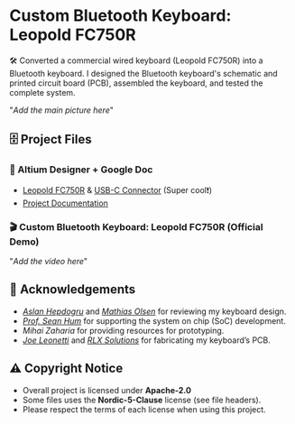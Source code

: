 # Custom Bluetooth Keyboard: Leopold FC750R

🛠️ Converted a commercial wired keyboard (Leopold FC750R) into a Bluetooth keyboard. I designed the Bluetooth keyboard's schematic and printed circuit board (PCB), assembled the keyboard, and tested the complete system. 

"*Add the main picture here*"

## 🗄️ Project Files

### 📑 Altium Designer + Google Doc
- <a href="https://personal-viewer.365.altium.com/client/index.html?feature=embed&source=85A6DA05-4A21-4D8C-ACF3-C134DFF70774&activeView=3D">Leopold FC750R</a> & <a href="https://personal-viewer.365.altium.com/client/index.html?feature=embed&source=235BD5DE-8155-44AA-9E0C-20B4551AB35A&activeView=3D">USB-C Connector</a> (Super cool❗️)
- <a href="https://docs.google.com/document/d/1T1kuHEfLhl1W9Vp5NQ1bjV8UXPvdlBXKJn0wyxQ07zg/edit?usp=sharing">Project Documentation</a>


### 🎬 Custom Bluetooth Keyboard: Leopold FC750R (Official Demo) 

"*Add the video here*"

## 💐 Acknowledgements

- <a href="https://www.linkedin.com/in/aslan-hepdogru-p-eng-7158011b/">*Aslan Hepdogru*</a> and <a href="https://www.linkedin.com/in/mathols/">*Mathias Olsen*</a> for reviewing my keyboard design. 
- <a href="https://www.linkedin.com/in/seanvhum/">*Prof. Sean Hum*</a> for supporting the system on chip (SoC) development.
- *Mihai Zaharia* for providing resources for prototyping. 
- <a href="https://www.linkedin.com/in/joe-leonetti-b348508/">*Joe Leonetti*</a> and <a href="https://www.linkedin.com/company/rlx-solutions-inc./">*RLX Solutions*</a> for fabricating my keyboard’s PCB. 

## ⚠️ Copyright Notice

- Overall project is licensed under **Apache-2.0**
- Some files uses the **Nordic-5-Clause** license (see file headers).
- Please respect the terms of each license when using this project.
